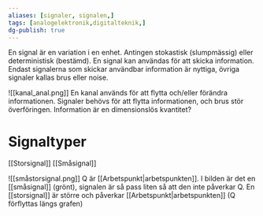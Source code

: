 ```yaml
---
aliases: [signaler, signalen,]
tags: [analogelektronik,digitalteknik,]
dg-publish: true
---
```

En signal är en variation i en enhet. Antingen stokastisk (slumpmässig) eller deterministisk (bestämd). En signal kan användas för att skicka information. Endast signalerna som skickar användbar information är nyttiga, övriga signaler kallas brus eller noise.

![[kanal_anal.png]]
En kanal används för att flytta och/eller förändra informationen. Signaler behövs för att flytta informationen, och brus stör överföringen. Information är en dimensionslös kvantitet?
# Signaltyper
[[Storsignal]]
[[Småsignal]]

![[småstorsignal.png]]
Q är [[Arbetspunkt|arbetspunkten]]. I bilden är det en [[småsignal]] (grönt), signalen är så pass liten så att den inte påverkar Q. En [[storsignal]] är större och påverkar [[Arbetspunkt|arbetspunkten]] (Q förflyttas längs grafen)
